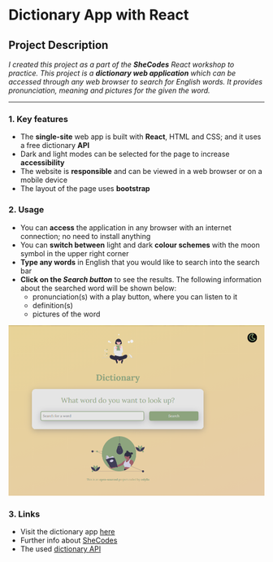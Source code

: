 # Dictionary App with React

## Project Description

*I created this project as a part of the **SheCodes** React workshop to practice. This project is a **dictionary web application** which can be accessed through any web browser to search for English words. It provides pronunciation, meaning and pictures for the given the word.*

---

### 1. Key features

- The **single-site** web app is built with **React**, HTML and CSS; and it uses a free dictionary **API**
- Dark and light modes can be selected for the page to increase **accessibility**
- The website is **responsible** and can be viewed in a web browser or on a mobile device
- The layout of the page uses **bootstrap**

### 2. Usage

- You can **access** the application in any browser with an internet connection; no need to install anything
- You can **switch between** light and dark **colour schemes** with the moon symbol in the upper right corner
- **Type any words** in English that you would like to search into the search bar
- **Click on the *Search button*** to see the results. The following information about the searched word will be shown below:
  - pronunciation(s) with a play button, where you can listen to it
  - definition(s)
  - pictures of the word

![Starting page of the Dictionary app](/src/images/dictionary-cover.png)

### 3. Links

- Visit the dictionary app [here](https://adoring-colden-97a16c.netlify.app/)
- Further info about [SheCodes](https://www.shecodes.io/)
- The used [dictionary API](https://dictionaryapi.dev/)
